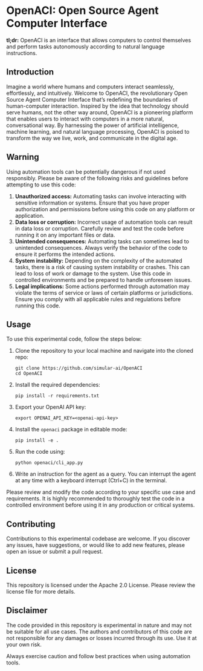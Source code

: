 # OpenACI: Open Source Agent Computer Interface

**tl;dr:** OpenACI is an interface that allows computers to control themselves and perform tasks autonomously according to natural language instructions.

## Introduction
Imagine a world where humans and computers interact seamlessly, effortlessly, and intuitively. Welcome to OpenACI, the revolutionary Open Source Agent Computer Interface that’s redefining the boundaries of human-computer interaction. Inspired by the idea that technology should serve humans, not the other way around, OpenACI is a pioneering platform that enables users to interact with computers in a more natural, conversational way. By harnessing the power of artificial intelligence, machine learning, and natural language processing, OpenACI is poised to transform the way we live, work, and communicate in the digital age.

## Warning
Using automation tools can be potentially dangerous if not used responsibly. Please be aware of the following risks and guidelines before attempting to use this code:

1. **Unauthorized access:** Automating tasks can involve interacting with sensitive information or systems. Ensure that you have proper authorization and permissions before using this code on any platform or application.  
2. **Data loss or corruption:** Incorrect usage of automation tools can result in data loss or corruption. Carefully review and test the code before running it on any important files or data.  
3. **Unintended consequences:** Automating tasks can sometimes lead to unintended consequences. Always verify the behavior of the code to ensure it performs the intended actions.  
4. **System instability:** Depending on the complexity of the automated tasks, there is a risk of causing system instability or crashes. This can lead to loss of work or damage to the system. Use this code in controlled environments and be prepared to handle unforeseen issues.  
5. **Legal implications:** Some actions performed through automation may violate the terms of service or laws of certain platforms or jurisdictions. Ensure you comply with all applicable rules and regulations before running this code.  

## Usage
To use this experimental code, follow the steps below:

1. Clone the repository to your local machine and navigate into the cloned repo:
   ```shell
   git clone https://github.com/simular-ai/OpenACI
   cd OpenACI
   ```
2. Install the required dependencies:
   ```shell
   pip install -r requirements.txt
   ```
3. Export your OpenAI API key:
   ```shell
   export OPENAI_API_KEY=<openai-api-key>
   ```
4. Install the `openaci` package in editable mode:
   ```shell
   pip install -e .
   ```
5. Run the code using:
   ```shell
   python openaci/cli_app.py
   ```
6. Write an instruction for the agent as a query. You can interrupt the agent at any time with a keyboard interrupt (Ctrl+C) in the terminal.

Please review and modify the code according to your specific use case and requirements. It is highly recommended to thoroughly test the code in a controlled environment before using it in any production or critical systems.

## Contributing
Contributions to this experimental codebase are welcome. If you discover any issues, have suggestions, or would like to add new features, please open an issue or submit a pull request.

## License
This repository is licensed under the Apache 2.0 License. Please review the license file for more details.

## Disclaimer
The code provided in this repository is experimental in nature and may not be suitable for all use cases. The authors and contributors of this code are not responsible for any damages or losses incurred through its use. Use it at your own risk.

Always exercise caution and follow best practices when using automation tools.

